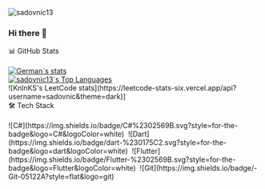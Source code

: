 <p align="left"> <img src="https://komarev.com/ghpvc/?username=sadovnic13&label=Profile%20views&color=0e75b6&style=flat" alt="sadovnic13" /> </p>

### Hi there 👋

<!--
**sadovnic13/sadovnic13** is a ✨ _special_ ✨ repository because its `README.md` (this file) appears on your GitHub profile.

Here are some ideas to get you started:

- 🔭 I’m currently working on ...
- 🌱 I’m currently learning ...
- 👯 I’m looking to collaborate on ...
- 🤔 I’m looking for help with ...
- 💬 Ask me about ...
- 📫 How to reach me: ...
- 😄 Pronouns: ...
- ⚡ Fun fact: ...
-->

  <summary>📊 GitHub Stats</summary>
  
  <br/>
    <a href="https://github.com/sadovnic13"><img alt="German`s stats" src="https://github-readme-stats.vercel.app/api?username=sadovnic13&theme=dark" /></a>
  <br/>
    <a href="https://github.com/sadovnic13"><img alt="sadovnic13`s Top Languages" src="https://github-readme-stats.vercel.app/api/top-langs/?username=sadovnic13&langs_count=10&layout=donut-vertical&theme=dark" /></a>
<br/>
![KnlnKS's LeetCode stats](https://leetcode-stats-six.vercel.app/api?username=sadovnic&theme=dark)]
<summary>🛠 Tech Stack</summary>
<br/>
![C#](https://img.shields.io/badge/C#%2302569B.svg?style=for-the-badge&logo=C#&logoColor=white)&nbsp;
![Dart](https://img.shields.io/badge/dart-%230175C2.svg?style=for-the-badge&logo=dart&logoColor=white)&nbsp;
![Flutter](https://img.shields.io/badge/Flutter-%2302569B.svg?style=for-the-badge&logo=Flutter&logoColor=white)&nbsp;
![Git](https://img.shields.io/badge/-Git-05122A?style=flat&logo=git)&nbsp;

